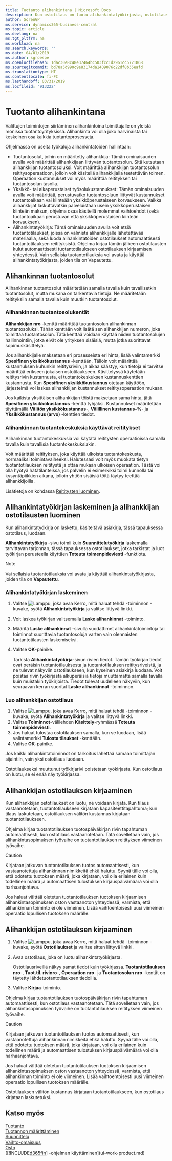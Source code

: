 ```yaml
---
title: Tuotanto alihankintana | Microsoft Docs
description: Kun ostotilaus on luotu alihankintatyökirjasta, ostotilaus voidaan kirjata.
author: SorenGP
ms.service: dynamics365-business-central
ms.topic: article
ms.devlang: na
ms.tgt_pltfrm: na
ms.workload: na
ms.search.keywords: ''
ms.date: 04/01/2019
ms.author: sgroespe
ms.openlocfilehash: 1dac30e8c48e37464bc503fcc1d2961cc5721868
ms.sourcegitcommit: bd78a5d990c9e83174da1409076c22df8b35eafd
ms.translationtype: HT
ms.contentlocale: fi-FI
ms.lasthandoff: 03/31/2019
ms.locfileid: "913222"
---
```

# <a name="subcontract-manufacturing"></a>Tuotanto alihankintana
Valittujen toimintojen siirtäminen alihankintoina toimittajalle on yleistä monissa tuotantoyrityksissä. Alihankinta voi olla joko harvinaista tai keskeinen osa kaikkia tuotantoprosesseja.

Ohjelmassa on useita työkaluja alihankintatöiden hallintaan:  

- Tuotantosolut, joihin on määritetty alihankkija: Tämän ominaisuuden avulla voit määrittää alihankkijaan liittyvän tuotantosolun. Sitä kutsutaan alihankkijan tuotantosoluksi. Voit määrittää alihankkijan tuotantosolun reititysoperaatioon, jolloin voit käsitellä alihankkijalla teetettävän toimen. Operaation kustannukset voi myös määrittää reitityksen tai tuotantosolun tasolla.  
- Yksikkö- tai aikaperustaiset työsolukustannukset: Tämän ominaisuuden avulla voit määrittää, perustuvatko tuotantosoluun liittyvät kustannukset tuotantoaikaan vai kiinteään yksikköperustaiseen korvaukseen. Vaikka alihankkijat laskuttavatkin palveluistaan usein yksikköperustaisen kiinteän maksun, ohjelma osaa käsitellä molemmat vaihtoehdot (sekä tuotantoaikaan perustuvan että yksikköperustaisen kiinteän korvauksen).  
- Alihankintatyökirja: Tämä ominaisuuden avulla voit etsiä tuotantotilaukset, joissa on valmista alihankkijalle lähetettävää materiaalia, sekä luoda alihankintatöiden ostotilaukset automaattisesti tuotantotilauksen reitityksistä. Ohjelma kirjaa tämän jälkeen ostotilausten kulut automaattisesti tuotantotilaukseen ostotilauksen kirjaamisen yhteydessä. Vain sellaisia tuotantotilauksia voi avata ja käyttää alihankintatyökirjasta, joiden tila on Vapautettu.  

## <a name="subcontract-work-centers"></a>Alihankinnan tuotantosolut  
Alihankinnan tuotantosolut määritetään samalla tavalla kuin tavallisetkin tuotantosolut, mutta mukana on tarkentavia tietoja. Ne määritetään reitityksiin samalla tavalla kuin muutkin tuotantosolut.  

### <a name="subcontract-work-center-fields"></a>Alihankinnan tuotantosolukentät  
**Alihankkijan nro** -kenttä määrittää tuotantosolun alihankinnan tuotantosoluksi. Tähän kenttään voit lisätä sen alihankkijan numeron, joka toimittaa tuotantosolun. Tätä kenttää voidaan käyttää niiden tuotantosolujen hallinnointiin, jotka eivät ole yrityksen sisäisiä, mutta jotka suorittavat sopimuskäsittelyä.  

Jos alihankkijalle maksetaan eri prosesseista eri hinta, lisää valintamerkki **Spesifinen yksikkökustannus** -kenttään. Tällöin voit määrittää kustannuksen kuhunkin reititysriviin, ja aikaa säästyy, kun tietoja ei tarvitse määrittää erikseen jokaisen ostotilaukseen. Käsittelyssä käytetään reititysrivin kustannusta, ei tuotantokeskuksen kustannuskenttien kustannusta. Kun **Spesifinen yksikkökustannus** otetaan käyttöön, järjestelmä voi laskea alihankkijan kustannukset reititysoperaation mukaan.  

Jos kaikista yksittäisen alihankkijan töistä maksetaan sama hinta, jätä **Spesifinen yksikkökustannus** -kenttä tyhjäksi. Kustannukset määritetään täyttämällä **Välitön yksikkökustannus**-, **Välillinen kustannus-%**- ja **Yksikkökustannus (arvo)** -kenttien tiedot.  

### <a name="routings-that-use-subcontract-work-centers"></a>Alihankinnan tuotantokeskuksia käyttävät reititykset  
Alihankinnan tuotantokeskuksia voi käytätä reititysten operaatioissa samalla tavalla kuin tavallisia tuotantokeskuksiakin.  

Voit määrittää reitityksen, joka käyttää ulkoista tuotantokeskusta, normaaliksi toimintavaiheeksi. Halutessasi voit myös muokata tietyn tuotantotilauksen reititystä ja ottaa mukaan ulkoisen operaation. Tästä voi olla hyötyä hätätilanteissa, jos palvelin ei esimerkiksi toimi kunnolla tai kysyntäpiikkien aikana, jolloin yhtiön sisäisiä töitä täytyy teettää alihankkijoilla.  

Lisätietoja on kohdassa [Reititysten luominen](production-how-to-create-routings.md).  

## <a name="calculate-subcontracting-worksheets-and-create-subcontract-purchase-orders"></a>Alihankintatyökirjan laskeminen ja alihankkijan ostotilausten luominen  
Kun alihankintatyökirja on laskettu, käsiteltävä asiakirja, tässä tapauksessa ostotilaus, luodaan.  

**Alihankintatyökirja** -sivu toimii kuin **Suunnittelutyökirja** laskemalla tarvittavan tarjonnan, tässä tapauksessa ostotilaukset, jotka tarkistat ja luot työkirjan perusteella käyttäen **Toteuta toimenpideviesti** -funktiota.  

> [!NOTE]  
>  Vai sellaisia tuotantotilauksia voi avata ja käyttää alihankintatyökirjasta, joiden tila on **Vapautettu**.  

### <a name="to-calculate-the-subcontracting-worksheet"></a>Alihankintatyökirjan laskeminen  
1.  Valitse ![Lamppu, joka avaa Kerro, mitä haluat tehdä -toiminnon](media/ui-search/search_small.png "Kerro, mitä haluat tehdä") -kuvake, syötä **Alihankintatyökirja** ja valitse liittyvä linkki.  
2.  Voit laskea työkirjan valitsemalla **Laske alihankinnat** -toiminto.  
3.  Määritä **Laske alihankinnat** -sivulla suodattimet alihankintatoimintoja tai toiminnot suorittavia tuotantosoluja varten vain olennaisten tuotantotilausten laskemiseksi.  
4.  Valitse **OK**-painike.  

    Tarkista **Alihankintatyökirja**-sivun rivien tiedot. Tämän työkirjan tiedot ovat peräisin tuotantotilauksesta ja tuotantotilauksen reititysriveistä, ja ne tulevat näkyviin ostotilaukseen, kun kyseinen asiakirja luodaan. Voit poistaa rivin työkirjasta alkuperäisiä tietoja muuttamatta samalla tavalla kuin muistakin työkirjoista. Tiedot tulevat uudelleen näkyviin, kun seuraavan kerran suoritat **Laske alihankinnat** -toiminnon.  

### <a name="to-create-the-subcontract-purchase-order"></a>Luo alihankkijan ostotilaus  
1.  Valitse ![Lamppu, joka avaa Kerro, mitä haluat tehdä -toiminnon](media/ui-search/search_small.png "Kerro, mitä haluat tehdä") -kuvake, syötä **Alihankintatyökirja** ja valitse liittyvä linkki.  
2.  Valitse **Toiminnot**-välilehden **Käsittely**-ryhmässä **Toteuta toimenpideviesti**.  
3.  Jos haluat tulostaa ostotilauksen samalla, kun se luodaan, lisää valintamerkki **Tulosta tilaukset** -kenttään.  
4.  Valitse **OK**-painike.  

Jos kaikki alihankintatoiminnot on tarkoitus lähettää samaan toimittajan sijaintiin, vain yksi ostotilaus luodaan.  

Ostotilaukseksi muuttunut työkirjarivi poistetaan työkirjasta.  Kun ostotilaus on luotu, se ei enää näy työkirjassa.  

## <a name="posting-subcontract-purchase-orders"></a>Alihankkijan ostotilauksen kirjaaminen  
Kun alihankkijan ostotilaukset on luotu, ne voidaan kirjata. Kun tilaus vastaanotetaan, tuotantotilaukseen kirjataan kapasiteettitapahtuma; kun tilaus laskutetaan, ostotilauksen välitön kustannus kirjataan tuotantotilaukseen.  

Ohjelma kirjaa tuotantotilauksen tuotospäiväkirjan rivin tapahtuman automaattisesti, kun ostotilaus vastaanotetaan. Tätä sovelletaan vain, jos alihankintasopimuksen työvaihe on tuotantotilauksen reitityksen viimeinen työvaihe.  

> [!CAUTION]  
>  Kirjataan jatkuvan tuotantotilauksen tuotos automaattisesti, kun vastaanotettuja alihankinnan nimikkeitä ehkä haluttu. Syynä tälle voi olla, että odotettu tuotoksen määrä, joka kirjataan, voi olla erilainen kuin todellinen määrä ja automaattisen tulostuksen kirjauspäivämäärä voi olla harhaanjohtava.  
>   
>  Jos haluat välttää oletetun tuotantotilauksen tuotoksen kirjaamisen alihankintasopimuksen oston vastaanoton yhteydessä, varmista, että alihankinnan toiminto ei ole viimeinen. Lisää vaihtoehtoisesti uusi viimeinen operaatio lopullisen tuotoksen määrälle.

## <a name="to-post-a-subcontract-purchase-order"></a>Alihankkijan ostotilauksen kirjaaminen  
1.  Valitse ![Lamppu, joka avaa Kerro, mitä haluat tehdä -toiminnon](media/ui-search/search_small.png "Kerro, mitä haluat tehdä") -kuvake, syötä **Ostotilaukset** ja valitse sitten liittyvä linkki.  
2.  Avaa ostotilaus, joka on luotu alihankintatyökirjasta.  

    Ostotilausriveillä näkyy samat tiedot kuin työkirjassa. **Tuotantotilauksen nro**-, **Tuot.til. rivinro**-, **Operaation nro**- ja **Tuotantosolun nro** -kentät on täytetty lähdetuotantotilauksen tiedoilla.  

3.  Valitse **Kirjaa**-toiminto.  

Ohjelma kirjaa tuotantotilauksen tuotospäiväkirjan rivin tapahtuman automaattisesti, kun ostotilaus vastaanotetaan. Tätä sovelletaan vain, jos alihankintasopimuksen työvaihe on tuotantotilauksen reitityksen viimeinen työvaihe.  

> [!CAUTION]  
>  Kirjataan jatkuvan tuotantotilauksen tuotos automaattisesti, kun vastaanotettuja alihankinnan nimikkeitä ehkä haluttu. Syynä tälle voi olla, että odotettu tuotoksen määrä, joka kirjataan, voi olla erilainen kuin todellinen määrä ja automaattisen tulostuksen kirjauspäivämäärä voi olla harhaanjohtava.  
>   
>  Jos haluat välttää oletetun tuotantotilauksen tuotoksen kirjaamisen alihankintasopimuksen oston vastaanoton yhteydessä, varmista, että alihankinnan toiminto ei ole viimeinen. Lisää vaihtoehtoisesti uusi viimeinen operaatio lopullisen tuotoksen määrälle.  

Ostotilauksen välitön kustannus kirjataan tuotantotilaukseen, kun ostotilaus kirjataan laskutetuksi.  

## <a name="see-also"></a>Katso myös  
[Tuotanto](production-manage-manufacturing.md)    
[Tuotannon määrittäminen](production-configure-production-processes.md)  
[Suunnittelu](production-planning.md)      
[Vaihto-omaisuus](inventory-manage-inventory.md)  
[Osto](purchasing-manage-purchasing.md)  
[[!INCLUDE[d365fin](includes/d365fin_md.md)] -ohjelman käyttäminen](ui-work-product.md)
